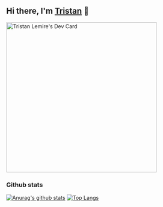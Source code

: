 ## Hi there, I'm [Tristan](http://tristanlemire.com/) 👋

<a href="https://app.daily.dev/Scala"><img src="https://api.daily.dev/devcards/717e774e67064c7685f701202dd2ea6c.png?r=9cd" width="400" alt="Tristan Lemire's Dev Card"/></a>

### Github stats

[![Anurag's github stats](https://github-readme-stats.vercel.app/api?username=TristanLemire&show_icons=true&theme=radical)](https://github.com/anuraghazra/github-readme-stats) [![Top Langs](https://github-readme-stats.vercel.app/api/top-langs/?username=TristanLemire&layout=compact&theme=radical)](https://github.com/anuraghazra/github-readme-stats)

<!--
**TristanLemire/TristanLemire** is a ✨ _special_ ✨ repository because its `README.md` (this file) appears on your GitHub profile.

Here are some ideas to get you started:

- 🔭 I’m currently working on ...
- 🌱 I’m currently learning ...
- 👯 I’m looking to collaborate on ...
- 🤔 I’m looking for help with ...
- 💬 Ask me about ...
- 📫 How to reach me: ...
- 😄 Pronouns: ...
- ⚡ Fun fact: ...
-->
